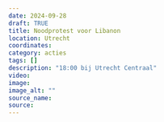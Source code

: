 ```yaml
---
date: 2024-09-28
draft: TRUE
title: Noodprotest voor Libanon
location: Utrecht
coordinates: 
category: acties
tags: []
description: "18:00 bij Utrecht Centraal"
video: 
image: 
image_alt: ""
source_name: 
source: 
---
```

